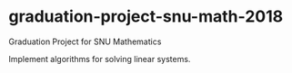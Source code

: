 # graduation-project-snu-math-2018
Graduation Project for SNU Mathematics

Implement algorithms for solving linear systems.
